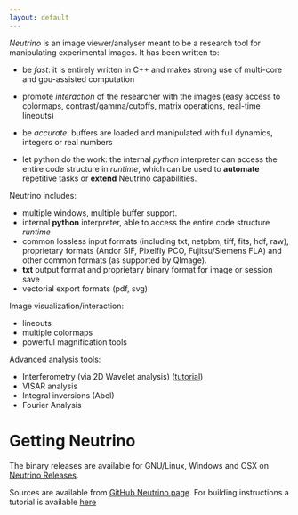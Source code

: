 ```yaml
---
layout: default
---
```


*Neutrino* is an image viewer/analyser meant to be a research tool for manipulating experimental images. 
It has been written to: 

* be *fast*: it is entirely written in C++ and makes strong use of multi-core and gpu-assisted
  computation

* promote *interaction* of the researcher with the images (easy
access to colormaps, contrast/gamma/cutoffs, matrix operations, real-time lineouts)

* be *accurate*: buffers are loaded and manipulated with full dynamics, integers or real numbers

* let python do the work: the internal *python* interpreter can access the entire code structure
  in *runtime*, which can be used to **automate** repetitive tasks or **extend** Neutrino
capabilities.

Neutrino includes:

* multiple windows, multiple buffer support.
* internal **python** interpreter, able to access the entire code structure *runtime*
* common lossless input formats (including txt, netpbm, tiff, fits, hdf, raw), proprietary formats (Andor SIF, Pixelfly PCO, Fujitsu/Siemens FLA) and other common formats (as supported by QImage).
* **txt** output format and proprietary binary format for image or session save
* vectorial export formats (pdf, svg)

Image visualization/interaction:

* lineouts
* multiple colormaps
* powerful magnification tools

Advanced analysis tools:

* Interferometry (via 2D Wavelet analysis) ([tutorial](tutorials/wavelet/wavelet-tutorial))
* VISAR analysis
* Integral inversions (Abel)
* Fourier Analysis

# Getting Neutrino

The binary releases are available for GNU/Linux, Windows and OSX on [Neutrino Releases](https://github.com/aflux/neutrino/releases/latest).

Sources are available from [GitHub Neutrino page](https://github.com/aflux/neutrino). For building
instructions a tutorial is available [here](build)
